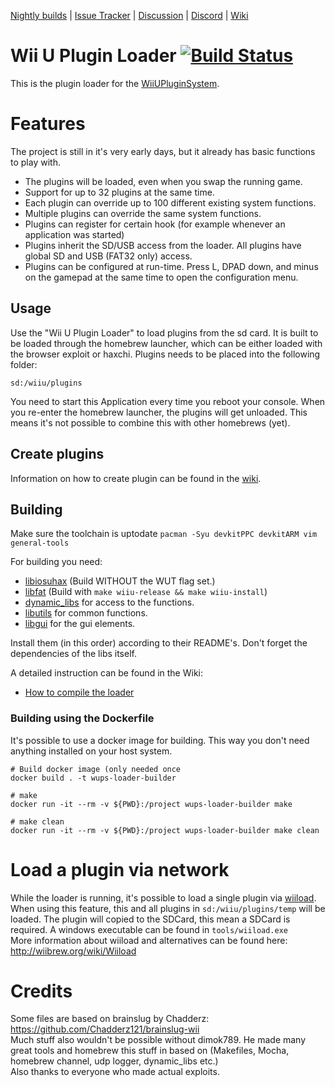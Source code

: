 ﻿[Nightly builds](https://github.com/Maschell/WiiUPluginLoader/releases) | [Issue Tracker](https://github.com/Maschell/WiiUPluginLoader/issues) | [Discussion](https://gbatemp.net/threads/wii-u-plugin-system.496659/) | [Discord](https://discord.gg/bZ2rep2) | [Wiki](https://maschell.github.io/WiiUPluginSystem/dev_overview.html)

# Wii U Plugin Loader [![Build Status](https://api.travis-ci.org/Maschell/WiiUPluginLoader.svg?branch=master)](https://travis-ci.org/Maschell/WiiUPluginLoader)

This is the plugin loader for the [WiiUPluginSystem](https://github.com/Maschell/WiiUPluginSystem).

# Features

The project is still in it's very early days, but it already has basic functions to play with.

- The plugins will be loaded, even when you swap the running game.
- Support for up to 32 plugins at the same time.
- Each plugin can override up to 100 different existing system functions.
- Multiple plugins can override the same system functions.
- Plugins can register for certain hook (for example whenever an application was started)
- Plugins inherit the SD/USB access from the loader. All plugins have global SD and USB (FAT32 only) access.
- Plugins can be configured at run-time. Press L, DPAD down, and minus on the gamepad at the same time to open the configuration menu.

## Usage

Use the "Wii U Plugin Loader" to load plugins from the sd card. It is built to be loaded through the homebrew launcher, which can be either loaded with the browser exploit or haxchi.
Plugins needs to be placed into the following folder:

```
sd:/wiiu/plugins
```

You need to start this Application every time you reboot your console.
When you re-enter the homebrew launcher, the plugins will get unloaded.
This means it's not possible to combine this with other homebrews (yet).

## Create plugins
Information on how to create plugin can be found in the [wiki](https://maschell.github.io/WiiUPluginSystem/dev_plugin_creation_overview.html).

## Building
Make sure the toolchain is uptodate `pacman -Syu devkitPPC devkitARM vim general-tools`

For building you need: 
- [libiosuhax](https://github.com/dimok789/libiosuhax) (Build WITHOUT the WUT flag set.)
- [libfat](https://github.com/Maschell/libfat/) (Build with `make wiiu-release && make wiiu-install`)
- [dynamic_libs](https://github.com/Maschell/dynamic_libs/tree/lib) for access to the functions.
- [libutils](https://github.com/Maschell/libutils) for common functions.  
- [libgui](https://github.com/Maschell/libgui) for the gui elements.

Install them (in this order) according to their README's. Don't forget the dependencies of the libs itself.

A detailed instruction can be found in the Wiki:

- [How to compile the loader](https://maschell.github.io/WiiUPluginSystem/dev_compile_loader.html)  

### Building using the Dockerfile
It's possible to use a docker image for building. This way you don't need anything installed on your host system.

```
# Build docker image (only needed once
docker build . -t wups-loader-builder

# make 
docker run -it --rm -v ${PWD}:/project wups-loader-builder make

# make clean
docker run -it --rm -v ${PWD}:/project wups-loader-builder make clean
```

# Load a plugin via network

While the loader is running, it's possible to load a single plugin via [wiiload](http://wiibrew.org/wiki/Wiiload).  
When using this feature, this and all plugins in `sd:/wiiu/plugins/temp` will be loaded. The plugin will copied to the SDCard, this mean a SDCard is required.
A windows executable can be found in `tools/wiiload.exe`  
More information about wiiload and alternatives can be found here: http://wiibrew.org/wiki/Wiiload

# Credits
Some files are based on brainslug by Chadderz:  
https://github.com/Chadderz121/brainslug-wii  
Much stuff also wouldn't be possible without dimok789. He made many great tools and homebrew this stuff in based on (Makefiles, Mocha, homebrew channel, udp logger, dynamic_libs etc.)  
Also thanks to everyone who made actual exploits.  